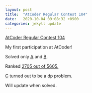 ```yaml
---
layout: post
title:  "AtCoder Regular Contest 104"
date:   2020-10-04 09:08:32 +0900
categories: jekyll update
---
```


[AtCoder Regular Contest 104](https://atcoder.jp/contests/arc104)

My first participation at AtCoder!

Solved only [A](https://atcoder.jp/contests/arc104/submissions/17157542) 
and [B](https://atcoder.jp/contests/arc104/submissions/17164376).

Ranked [2705 out of 5605.](https://atcoder.jp/users/martin0327/history/share/arc104) 

[C](https://atcoder.jp/contests/arc104/tasks/arc104_c) turned out to be a dp problem.

Will update when solved.

<!-- You’ll find this post in your `_posts` directory. Go ahead and edit it and re-build the site to see your changes. You can rebuild the site in many different ways, but the most common way is to run `jekyll serve`, which launches a web server and auto-regenerates your site when a file is updated.

Jekyll requires blog post files to be named according to the following format:

`YEAR-MONTH-DAY-title.MARKUP`

Where `YEAR` is a four-digit number, `MONTH` and `DAY` are both two-digit numbers, and `MARKUP` is the file extension representing the format used in the file. After that, include the necessary front matter. Take a look at the source for this post to get an idea about how it works.

Jekyll also offers powerful support for code snippets:

{% highlight ruby %}
def print_hi(name)
  puts "Hi, #{name}"
end
print_hi('Tom')
#=> prints 'Hi, Tom' to STDOUT.
{% endhighlight %}

Check out the [Jekyll docs][jekyll-docs] for more info on how to get the most out of Jekyll. File all bugs/feature requests at [Jekyll’s GitHub repo][jekyll-gh]. If you have questions, you can ask them on [Jekyll Talk][jekyll-talk].

[jekyll-docs]: https://jekyllrb.com/docs/home
[jekyll-gh]:   https://github.com/jekyll/jekyll
[jekyll-talk]: https://talk.jekyllrb.com/ -->
